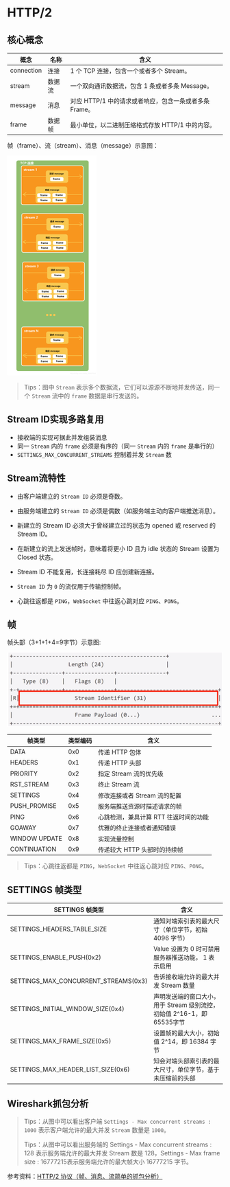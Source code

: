 # HTTP/2

## 核心概念

| 概念       | 名称   | 含义                                                   |
| ---------- | ------ | ------------------------------------------------------ |
| connection | 连接   | 1 个 TCP 连接，包含一个或者多个 Stream。               |
| stream     | 数据流 | 一个双向通讯数据流，包含 1 条或者多条 Message。        |
| message    | 消息   | 对应 HTTP/1 中的请求或者响应，包含一条或者多条 Frame。 |
| frame      | 数据帧 | 最小单位，以二进制压缩格式存放 HTTP/1 中的内容。       |

帧（frame）、流（stream）、消息（message）示意图：

<img src="../images/http2-concepts.png" alt="在这里插入图片描述" style="zoom:50%;" />

> Tips：图中 `Stream` 表示多个数据流，它们可以源源不断地并发传送，同一个 `Stream` 流中的 `frame` 数据是串行发送的。

## Stream ID实现多路复用

- 接收端的实现可据此并发组装消息
- 同一 `Stream` 内的 `frame` 必须是有序的（同一 `Stream` 内的 `frame` 是串行的）
- `SETTINGS_MAX_CONCURRENT_STREAMS` 控制着并发 `Stream` 数



## Stream流特性

- 由客户端建立的 `Stream ID` 必须是奇数。
- 由服务端建立的 `Stream ID` 必须是偶数（如服务端主动向客户端推送消息）。
- 新建立的 Stream ID 必须大于曾经建立过的状态为 opened 或 reserved 的 Stream ID。
- 在新建立的流上发送帧时，意味着将更小 ID 且为 idle 状态的 Stream 设置为 Closed 状态。
- Stream ID 不能复用，长连接耗尽 ID 应创建新连接。
- `Stream ID` 为 `0` 的流仅用于传输控制帧。

- 心跳往返都是 `PING`，`WebSocket` 中往返心跳对应 `PING`、`PONG`。



## 帧

帧头部（3+1+1+4=9字节）示意图:

<img src="../images/http2-frame.png" alt="在这里插入图片描述" style="zoom:50%;" />

| 帧类型        | 类型编码 | 含义                                  |
| ------------- | -------- | ------------------------------------- |
| DATA          | 0x0      | 传递 HTTP 包体                        |
| HEADERS       | 0x1      | 传递 HTTP 头部                        |
| PRIORITY      | 0x2      | 指定 Stream 流的优先级                |
| RST_STREAM    | 0x3      | 终止 Stream 流                        |
| SETTINGS      | 0x4      | 修改连接或者 Stream 流的配置          |
| PUSH_PROMISE  | 0x5      | 服务端推送资源时描述请求的帧          |
| PING          | 0x6      | 心跳检测，兼具计算 RTT 往返时间的功能 |
| GOAWAY        | 0x7      | 优雅的终止连接或者通知错误            |
| WINDOW UPDATE | 0x8      | 实现流量控制                          |
| CONTINUATION  | 0x9      | 传递较大 HTTP 头部时的持续帧          |

> Tips：心跳往返都是 `PING`，`WebSocket` 中往返心跳对应 `PING`、`PONG`。



## SETTINGS 帧类型

| SETTINGS 帧类型                      | 含义                                                         |
| ------------------------------------ | ------------------------------------------------------------ |
| SETTINGS_HEADERS_TABLE_SIZE          | 通知对端索引表的最大尺寸（单位字节，初始 4096 字节）         |
| SETTINGS_ENABLE_PUSH(0x2)            | Value 设置为 0 时可禁用服务器推送功能， 1 表示启用           |
| SETTINGS_MAX_CONCURRENT_STREAMS(0x3) | 告诉接收端允许的最大并发 Stream 数量                         |
| SETTINGS_INITIAL_WINDOW_SIZE(0x4)    | 声明发送端的窗口大小，用于 Stream 级别流控，初始值 2^16-1，即 65535字节 |
| SETTINGS_MAX_FRAME_SIZE(0x5)         | 设置帧的最大大小，初始值 2^14，即 16384 字节                 |
| SETTINGS_MAX_HEADER_LIST_SIZE(0x6)   | 知会对端头部索引表的最大尺寸，单位字节，基于未压缩前的头部   |



## Wireshark抓包分析

> Tips：从图中可以看出客户端 `Settings - Max concurrent streams : 1000` 表示客户端允许的最大并发 `Stream` 数量是 `1000`。
>
> Tips：从图中可以看出服务端的 Settings - Max concurrent streams : 128 表示服务端允许的最大并发 Stream 数是 128，Settings - Max frame size : 16777215表示服务端允许的最大帧大小 16777215 字节。
>

参考资料：[HTTP/2 协议（帧、消息、流简单的抓包分析）](https://blog.csdn.net/qq_38937634/article/details/111352895?utm_medium=distribute.pc_relevant.none-task-blog-2%7Edefault%7EBlogCommendFromMachineLearnPai2%7Edefault-1.control&dist_request_id=1331978.8272.16186134743356913&depth_1-utm_source=distribute.pc_relevant.none-task-blog-2%7Edefault%7EBlogCommendFromMachineLearnPai2%7Edefault-1.control)

